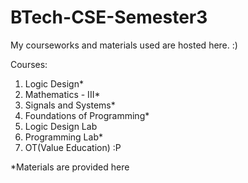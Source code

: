 # BTech-CSE-Semester3
My courseworks and materials used are hosted here. :)

Courses:
  1. Logic Design*
  2. Mathematics - III*
  3. Signals and Systems*
  4. Foundations of Programming*
  5. Logic Design Lab
  6. Programming Lab*
  7. OT(Value Education) :P

*Materials are provided here
